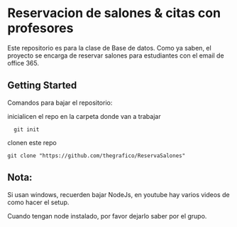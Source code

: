 # Reservacion de salones & citas con profesores

Este repositorio es para la clase de Base de datos. Como ya saben, el proyecto se encarga de reservar salones para estudiantes con el email de office 365.

## Getting Started

Comandos para bajar el repositorio:

inicialicen el repo en la carpeta donde van a trabajar

```
  git init
```

  clonen este repo

```
git clone "https://github.com/thegrafico/ReservaSalones"
```



## Nota:
Si usan windows, recuerden bajar NodeJs, en youtube hay varios videos de como hacer el setup.

Cuando tengan node instalado, por favor dejarlo saber por el grupo.
